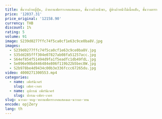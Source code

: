 ```yaml
---
title: ชั้นวางถ้วยญี่ปุ่น, ถ้วยกาแฟตารางจอแสดงผล, ชั้นวางถ้วยน้ําชา, ตู้ข้างถ้วยน้ําไม้เนื้อแข็ง, ชั้นวางตาราง
price: '12037.31'
price_original: '12158.90'
currency: THB
discount: 1%
rating: 5
volume: 91
image: S239d0277ffc74f5ca0cf1e63c9ce0ba8V.jpg
images:
  - S239d0277ffc74f5ca0cf1e63c9ce0ba8V.jpg
  - S35dd285fff304e07827ab08fa51257acc.jpg
  - S64ef854f51494d9fa1f5eadfc1db49fdL.jpg
  - Se096e90bd446484e806f119b22b5bec8W.jpg
  - S2b978be4d9434c00b3e336fccc67265du.jpg
video: 4000271300553.mp4
categories:
  - name: เฟอร์นิเจอร์
    slug: เฟอร-เจอร
  - name: อุปกรณ์ เฟอร์นิเจอร์
    slug: ปกรณ-เฟอร-เจอร
slug: นวางถ-วยญ-วยกาแฟตารางจอแสดงผล-นวางถ-วยน
encode: opjZery
lang: th
---
```

  